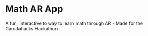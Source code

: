# Math AR App
A fun, interactive to way to learn math through AR - Made for the Garudahacks Hackathon

